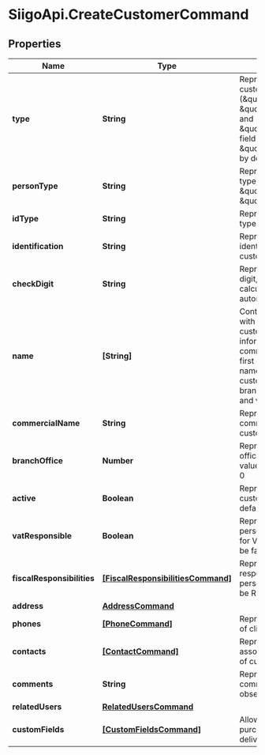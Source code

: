 # SiigoApi.CreateCustomerCommand

## Properties

Name | Type | Description | Notes
------------ | ------------- | ------------- | -------------
**type** | **String** | Represents the customer type (\&quot;Customer\&quot;, \&quot;Supplier\&quot; and \&quot;Other\&quot;),  this field will be \&quot;Customer\&quot; by default | [optional] 
**personType** | **String** | Represents the person type, this type can be a \&quot;Person\&quot; or \&quot;Company\&quot; | [optional] 
**idType** | **String** | Represents the code of type id | [optional] 
**identification** | **String** | Represents the identification number of customer | [optional] 
**checkDigit** | **String** | Represents the check digit, this digit will be calculated automatically | [optional] 
**name** | **[String]** | Contains a list of strings with information about customer  this information will be commercial_name (or first name and last name, depnding of customer)  branch_office, active and vat_responsible | [optional] 
**commercialName** | **String** | Represents the commercial name of customer organization | [optional] 
**branchOffice** | **Number** | Represents the branch office of customer, this value by default will be 0 | [optional] 
**active** | **Boolean** | Represents the state of customer, this value by default will be true | [optional] 
**vatResponsible** | **Boolean** | Represents whether a person is responsible for VAT, by default will be false | [optional] 
**fiscalResponsibilities** | [**[FiscalResponsibilitiesCommand]**](FiscalResponsibilitiesCommand.md) | Represents a list of tax responsibilities of a person, by default will be R-99-PN | [optional] 
**address** | [**AddressCommand**](AddressCommand.md) |  | [optional] 
**phones** | [**[PhoneCommand]**](PhoneCommand.md) | Represents the phones of client | [optional] 
**contacts** | [**[ContactCommand]**](ContactCommand.md) | Represents the associated contantacts of customer | [optional] 
**comments** | **String** | Represents additional comments or observations | [optional] 
**relatedUsers** | [**RelatedUsersCommand**](RelatedUsersCommand.md) |  | [optional] 
**customFields** | [**[CustomFieldsCommand]**](CustomFieldsCommand.md) | Allows you to send the purchase order and delivery order fields. | [optional] 


